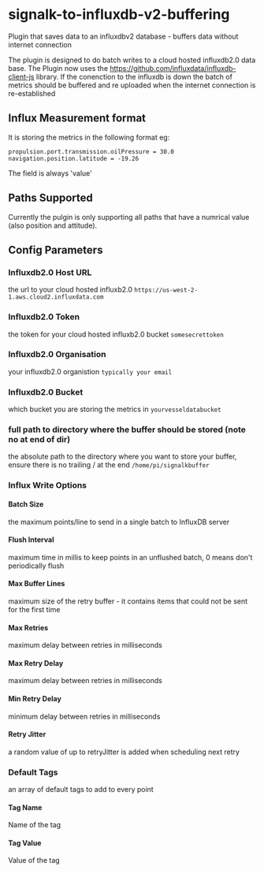 # signalk-to-influxdb-v2-buffering
 Plugin that saves data to an influxdbv2 database - buffers data without internet connection

The plugin is designed to do batch writes to a cloud hosted influxdb2.0 data base. The Plugin now uses the https://github.com/influxdata/influxdb-client-js library.
 If the conenction to the influxdb is down the batch of metrics should be buffered and re uploaded when the internet connection is re-established

## Influx Measurement format
It is storing the metrics in the following format eg: 

```
propulsion.port.transmission.oilPressure = 30.0
navigation.position.latitude = -19.26
```

The field is always 'value'


## Paths Supported
Currently the pulgin is only supporting all paths that have a numrical value (also position and attitude).


## Config Parameters

### Influxdb2.0 Host URL
the url to your cloud hosted influxb2.0
```https://us-west-2-1.aws.cloud2.influxdata.com```

### Influxdb2.0 Token
the token for your cloud hosted influxb2.0 bucket
```somesecrettoken```

### Influxdb2.0 Organisation
your influxdb2.0 organistion
```typically your email```

### Influxdb2.0 Bucket
which bucket you are storing the metrics in
```yourvesseldatabucket```

### full path to directory where the buffer should be stored (note no at end of dir)
the absolute path to the directory where you want to store your buffer, ensure there is no trailing / at the end
```/home/pi/signalkbuffer```

### Influx Write Options

#### Batch Size
the maximum points/line to send in a single batch to InfluxDB server

#### Flush Interval
maximum time in millis to keep points in an unflushed batch, 0 means don't periodically flush

#### Max Buffer Lines
maximum size of the retry buffer - it contains items that could not be sent for the first time

#### Max Retries
maximum delay between retries in milliseconds

#### Max Retry Delay 
maximum delay between retries in milliseconds

#### Min Retry Delay
minimum delay between retries in milliseconds

#### Retry Jitter
a random value of up to retryJitter is added when scheduling next retry

### Default Tags
an array of default tags to add to every point

#### Tag Name
Name of the tag

#### Tag Value
Value of the tag
